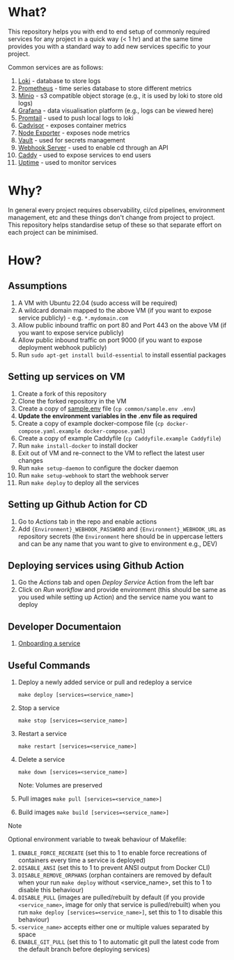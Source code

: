 # What?

This repository helps you with end to end setup of commonly required services for any project in a quick way (< 1 hr) and at the same time provides you with a standard way to add new services specific to your project.

 Common services are as follows:

1. [Loki](https://github.com/grafana/loki) - database to store logs
2. [Prometheus](https://github.com/prometheus/prometheus) - time series database to store different metrics
3. [Minio](https://github.com/minio/minio) - s3 compatible object storage (e.g., it is used by loki to store old logs)
4. [Grafana](https://github.com/grafana/grafana) - data visualisation platform (e.g., logs can be viewed here)
5.  [Promtail](https://grafana.com/docs/loki/latest/send-data/promtail/) - used to push local logs to loki
6. [Cadvisor](https://github.com/google/cadvisor) - exposes container metrics
7. [Node Exporter](https://github.com/prometheus/node_exporter) - exposes node metrics
8. [Vault](https://github.com/hashicorp/vault) - used for secrets management
9. [Webhook Server](https://github.com/adnanh/webhook) - used to enable cd through an API
10. [Caddy](https://github.com/caddyserver/caddy) - used to expose services to end users
11. [Uptime](https://github.com/louislam/uptime-kuma) - used to monitor services

# Why?

In general every project requires observability, ci/cd pipelines, environment management, etc and these things don't change from project to project. This repository helps standardise setup of these so that separate effort on each project can be minimised.

# How?

## Assumptions

1. A VM with Ubuntu 22.04 (sudo access will be required)
2. A wildcard domain mapped to the above VM (if you want to expose service publicly) - e.g. `*.mydomain.com`
3. Allow public inbound traffic on port 80 and Port 443 on the above VM (if you want to expose service publicly)
4. Allow public inbound traffic on port 9000 (if you want to expose deployment webhook publicly)
5. Run `sudo apt-get install build-essential` to install essential packages
   
## Setting up services on VM

1. Create a fork of this repository
2. Clone the forked repository in the VM
3. Create a copy of [sample.env](./common/sample.env) file (`cp common/sample.env .env`)
4. **Update the environment variables in the .env file as required**
5. Create a copy of example docker-compose file (`cp docker-compose.yaml.example docker-compose.yaml`)
6. Create a copy of example Caddyfile (`cp Caddyfile.example Caddyfile`)
7. Run `make install-docker` to install docker
8. Exit out of VM and re-connect to the VM to reflect the latest user changes
9. Run `make setup-daemon` to configure the docker daemon
10. Run `make setup-webhook` to start the webhook server
11. Run `make deploy` to deploy all the services

## Setting up Github Action for CD

1. Go to *Actions* tab in the repo and enable actions
2. Add `{Environment}_WEBHOOK_PASSWORD` and `{Environment}_WEBHOOK_URL` as repository secrets (the `Environment` here should be in uppercase letters and can be any name that you want to give to environment e.g., DEV)

## Deploying services using Github Action

1. Go the *Actions* tab and open *Deploy Service* Action from the left bar
2. Click on *Run workflow* and provide environment (this should be same as you used while setting up Action) and the service name you want to deploy

## Developer Documentaion

1. [Onboarding a service](./docs/onboarding.md) 

## Useful Commands 

1. Deploy a newly added service or pull and redeploy a service

    `make deploy [services=<service_name>]`

3. Stop a service 

    `make stop [services=<service_name>]`

4. Restart a service 

    `make restart [services=<service_name>]`

5. Delete a service 

    `make down [services=<service_name>]`
    
    Note: Volumes are preserved
    
6. Pull images
    `make pull [services=<service_name>]`

7. Build images
    `make build [services=<service_name>]`

> [!NOTE]
>  Optional environment variable to tweak behaviour of Makefile:
> 1. `ENABLE_FORCE_RECREATE` (set this to 1 to enable force recreations of containers every time a service is deployed)
> 2. `DISABLE_ANSI` (set this to 1 to prevent ANSI output from Docker CLI)
> 3. `DISABLE_REMOVE_ORPHANS` (orphan containers are removed by default when your run `make deploy` without <service_name>, set this to 1 to disable this behaviour)
> 4. `DISABLE_PULL` (images are pulled/rebuilt by default (if you provide `<service_name>`, image for only that service is pulled/rebuilt) when you run `make deploy [services=<service_name>]`,  set this to 1 to disable this behaviour)
> 5. `<service_name>` accepts either one or multiple values separated by space
> 6. `ENABLE_GIT_PULL` (set this to 1 to automatic git pull the latest code from the default branch before deploying services)